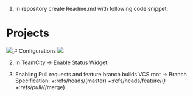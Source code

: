 1. In repository create Readme.md with following code snippet:
# Projects
<a href="http://<teamCityUrl>/project.html?projectId=<projectIdString>&tab=projectOverview">
<img src="http://<teamCityUrl>/app/rest/builds/aggregated/strob:(buildType:(project:(id:<projectIdString>)))/statusIcon.svg"/>
</a>
# Configurations
<a href="http://<teamCityUrl>/viewType.html?buildTypeId=Omniview">
  <img src="http://<teamCityUrl>/app/rest/builds/buildType(id:Omniview)/statusIcon"/>
</a>

2. In TeamCity -> Enable Status Widget.

3. Enabling Pull requests and feature branch builds
VCS root -> Branch Specification:
+:refs/heads/(master)
+:refs/heads/feature/(*)
+:refs/pull/(*/merge)


